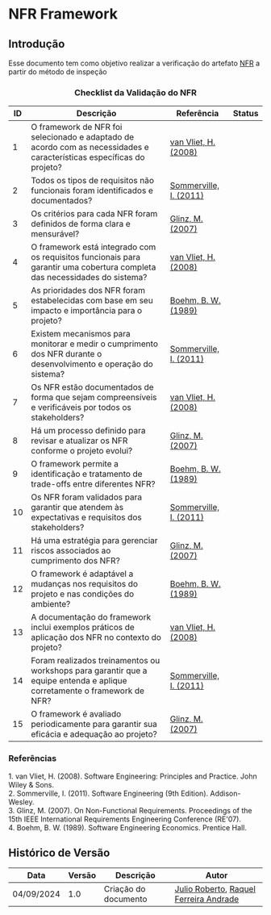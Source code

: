 # NFR Framework

## Introdução

Esse documento tem como objetivo realizar a verificação do artefato [NFR](../../ModelagemAgil/nfr-framework.md) a partir do método de inspeção

<center>

### Checklist da Validação do NFR

| ID  | Descrição                                                                                                           | Referência | Status |
|-----|---------------------------------------------------------------------------------------------------------------------|------------|--------|
| 1   | O framework de NFR foi selecionado e adaptado de acordo com as necessidades e características específicas do projeto? | [van Vliet, H. (2008)](#principles-practices)         |        |
| 2   | Todos os tipos de requisitos não funcionais foram identificados e documentados? | [Sommerville, I. (2011)](#software)         |        |
| 3   | Os critérios para cada NFR foram definidos de forma clara e mensurável?                                           | [Glinz, M. (2007)](#functional-requirements)          |        |
| 4   | O framework está integrado com os requisitos funcionais para garantir uma cobertura completa das necessidades do sistema? | [van Vliet, H. (2008)](#principles-practices)          |        |
| 5   | As prioridades dos NFR foram estabelecidas com base em seu impacto e importância para o projeto?                  | [Boehm, B. W. (1989)](#software-economics)          |        |
| 6   | Existem mecanismos para monitorar e medir o cumprimento dos NFR durante o desenvolvimento e operação do sistema?   | [Sommerville, I. (2011)](#software)          |        |
| 7   | Os NFR estão documentados de forma que sejam compreensíveis e verificáveis por todos os stakeholders?             | [van Vliet, H. (2008)](#principles-practices)          |        |
| 8   | Há um processo definido para revisar e atualizar os NFR conforme o projeto evolui?                                | [Glinz, M. (2007)](#functional-requirements)          |        |
| 9   | O framework permite a identificação e tratamento de trade-offs entre diferentes NFR?                             | [Boehm, B. W. (1989)](#software-economics)          |        |
| 10  | Os NFR foram validados para garantir que atendem às expectativas e requisitos dos stakeholders?                   | [Sommerville, I. (2011)](#software)          |        |
| 11  | Há uma estratégia para gerenciar riscos associados ao cumprimento dos NFR?                                        | [Glinz, M. (2007)](#functional-requirements)          |        |
| 12  | O framework é adaptável a mudanças nos requisitos do projeto e nas condições do ambiente?                        | [Boehm, B. W. (1989)](#software-economics)          |        |
| 13  | A documentação do framework inclui exemplos práticos de aplicação dos NFR no contexto do projeto?                  | [van Vliet, H. (2008)](#principles-practices)          |        |
| 14  | Foram realizados treinamentos ou workshops para garantir que a equipe entenda e aplique corretamente o framework de NFR? | [Sommerville, I. (2011)](#software)          |        |
| 15  | O framework é avaliado periodicamente para garantir sua eficácia e adequação ao projeto?                         | [Glinz, M. (2007)](#functional-requirements)          |        |

</center>

### Referências

<a id="principles-practices">1.</a> van Vliet, H. (2008). Software Engineering: Principles and Practice. John Wiley & Sons.  
<a id="software">2.</a> Sommerville, I. (2011). Software Engineering (9th Edition). Addison-Wesley.  
<a id="functional-requirements">3.</a> Glinz, M. (2007). On Non-Functional Requirements. Proceedings of the 15th IEEE International Requirements Engineering Conference (RE'07).  
<a id="software-economics">4.</a> Boehm, B. W. (1989). Software Engineering Economics. Prentice Hall.

## Histórico de Versão

<center>

| Data | Versão | Descrição | Autor |
| ---- | ------ | --------- | ----- |
| 04/09/2024 | 1.0 | Criação do documento | [Julio Roberto](https://github.com/JulioR2022), [Raquel Ferreira Andrade](https://github.com/raquel-andrade) |


</center>